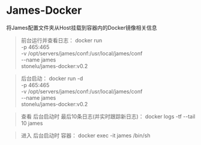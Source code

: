 # James-Docker
将James配置文件夹从Host挂载到容器内的Docker镜像相关信息

> 前台运行并查看日志：
docker run \
  -p 465:465 \
  -v /opt/servers/james/conf:/usr/local/james/conf \
  --name james \
  stonelu/james-docker:v0.2

> 后台启动：
docker run -d \
  -p 465:465 \
  -v /opt/servers/james/conf:/usr/local/james/conf \
  --name james \
  stonelu/james-docker:v0.2
  
> 查看 后台启动时 最后10条日志(并实时跟踪新日志)：
docker logs -tf --tail 10 james

> 进入 后台启动时 容器：
docker exec -it james /bin/sh
